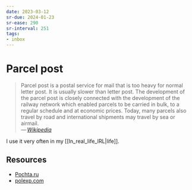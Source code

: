 ```yaml
---
date: 2023-03-12
sr-due: 2024-01-23
sr-ease: 290
sr-interval: 251
tags:
- inbox
---
```


# Parcel post

> Parcel post is a postal service for mail that is too heavy for normal letter
> post. It is usually slower than letter post. The development of the parcel
> post is closely connected with the development of the railway network which
> enabled parcels to be carried in bulk, to a regular schedule and at economic
> prices. Today, many parcels also travel by road and international shipments
> may travel by sea or airmail.\
> — <cite>[Wikipedia](https://en.wikipedia.org/wiki/Parcel_post)</cite>

I use it very often in my [[In_real_life_IRL|life]].

## Resources

- [Pochta.ru](https://www.pochta.ru/)
- [polexp.com](https://polexp.com/)
